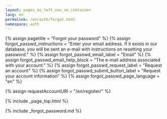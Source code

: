 ```yaml
---
layout: pages_no_left_nav_no_container
lang: en
permalink: /en/auth/forgot.html
namespace: auth
---
```


{% assign pagetitle = "Forgot your password" %}
{% assign forgot_passwd_instructions = "Enter your email address. If it exists in our database, you will be sent an e-mail with instructions on resetting your password." %}
{% assign forgot_passwd_email_label = "Email" %}
{% assign forgot_passwd_email_help_block = "The e-mail address associated with your account." %}
{% assign forgot_passwd_request_label = "Request an account" %}
{% assign forgot_passwd_submit_button_label = "Request your account information" %}
{% assign forgot_passwd_page_language = "en" %}

{% assign requestAccountURI = "/en/register/" %}

{% include _page_top.html %}

<body>
<div class="container">
    {% include _forgot_password.md %}
</div>

<script type="text/javascript" src="/js/cadc.passwordresetrequest.js"></script>
</body>
